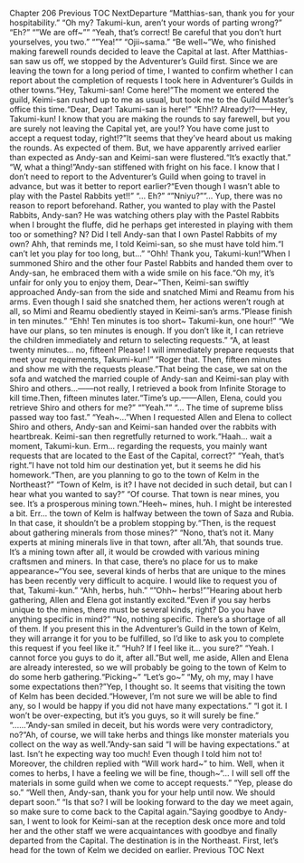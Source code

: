 Chapter 206 Previous TOC NextDeparture “Matthias-san, thank you for your hospitability.” “Oh my? Takumi-kun, aren’t your words of parting wrong?” “Eh?” “”We are off~”” “Yeah, that’s correct! Be careful that you don’t hurt yourselves, you two.” “”Yea!”” “Ojii~sama.” “Be well~”We, who finished making farewell rounds decided to leave the Capital at last. After Matthias-san saw us off, we stopped by the Adventurer’s Guild first. Since we are leaving the town for a long period of time, I wanted to confirm whether I can report about the completion of requests I took here in Adventurer’s Guilds in other towns.“Hey, Takumi-san! Come here!”The moment we entered the guild, Keimi-san rushed up to me as usual, but took me to the Guild Master’s office this time.“Dear, Dear! Takumi-san is here!” “Ehh!? Already!?——Hey, Takumi-kun! I know that you are making the rounds to say farewell, but you are surely not leaving the Capital yet, are you!? You have come just to accept a request today, right!?”It seems that they’ve heard about us making the rounds. As expected of them. But, we have apparently arrived earlier than expected as Andy-san and Keimi-san were flustered.“It’s exactly that.” “W, what a thing!”Andy-san stiffened with fright on his face. I know that I don’t need to report to the Adventurer’s Guild when going to travel in advance, but was it better to report earlier?“Even though I wasn’t able to play with the Pastel Rabbits yet!!” “… Eh?” “”Nniyu?””… Yup, there was no reason to report beforehand. Rather, you wanted to play with the Pastel Rabbits, Andy-san? He was watching others play with the Pastel Rabbits when I brought the fluffe, did he perhaps get interested in playing with them too or something? N? Did I tell Andy-san that I own Pastel Rabbits of my own? Ahh, that reminds me, I told Keimi-san, so she must have told him.“I can’t let you play for too long, but…” “Ohh! Thank you, Takumi-kun!”When I summoned Shiro and the other four Pastel Rabbits and handed them over to Andy-san, he embraced them with a wide smile on his face.“Oh my, it’s unfair for only you to enjoy them, Dear~”Then, Keimi-san swiftly approached Andy-san from the side and snatched Mimi and Reamu from his arms. Even though I said she snatched them, her actions weren’t rough at all, so Mimi and Reamu obediently stayed in Keimi-san’s arms.“Please finish in ten minutes.” “Ehh! Ten minutes is too short~ Takumi-kun, one hour!” “We have our plans, so ten minutes is enough. If you don’t like it, I can retrieve the children immediately and return to selecting requests.” “A, at least twenty minutes… no, fifteen! Please! I will immediately prepare requests that meet your requirements, Takumi-kun!” “Roger that. Then, fifteen minutes and show me with the requests please.”That being the case, we sat on the sofa and watched the married couple of Andy-san and Keimi-san play with Shiro and others…——not really, I retrieved a book from Infinite Storage to kill time.Then, fifteen minutes later.“Time’s up.——Allen, Elena, could you retrieve Shiro and others for me?” “”Yeah.”” “… The time of supreme bliss passed way too fast.” “Yeah~…”When I requested Allen and Elena to collect Shiro and others, Andy-san and Keimi-san handed over the rabbits with heartbreak. Keimi-san then regretfully returned to work.“Haah… wait a moment, Takumi-kun. Erm… regarding the requests, you mainly want requests that are located to the East of the Capital, correct?” “Yeah, that’s right.”I have not told him our destination yet, but it seems he did his homework.“Then, are you planning to go to the town of Kelm in the Northeast?” “Town of Kelm, is it? I have not decided in such detail, but can I hear what you wanted to say?” “Of course. That town is near mines, you see. It’s a prosperous mining town.”Heeh~ mines, huh. I might be interested a bit. Err… the town of Kelm is halfway between the town of Saza and Rubia. In that case, it shouldn’t be a problem stopping by.“Then, is the request about gathering minerals from those mines?” “Nono, that’s not it. Many experts at mining minerals live in that town, after all.”Ah, that sounds true. It’s a mining town after all, it would be crowded with various mining craftsmen and miners. In that case, there’s no place for us to make appearance~“You see, several kinds of herbs that are unique to the mines has been recently very difficult to acquire. I would like to request you of that, Takumi-kun.” “Ahh, herbs, huh.” “”Ohh~ herbs!””Hearing about herb gathering, Allen and Elena got instantly excited.“Even if you say herbs unique to the mines, there must be several kinds, right? Do you have anything specific in mind?” “No, nothing specific. There’s a shortage of all of them. If you present this in the Adventurer’s Guild in the town of Kelm, they will arrange it for you to be fulfilled, so I’d like to ask you to complete this request if you feel like it.” “Huh? If I feel like it… you sure?” “Yeah. I cannot force you guys to do it, after all.”But well, me aside, Allen and Elena are already interested, so we will probably be going to the town of Kelm to do some herb gathering.“Picking~” “Let’s go~” “My, oh my, may I have some expectations then?”Yep, I thought so. It seems that visiting the town of Kelm has been decided.“However, I’m not sure we will be able to find any, so I would be happy if you did not have many expectations.” “I got it. I won’t be over-expecting, but it’s you guys, so it will surely be fine.” “……”Andy-san smiled in deceit, but his words were very contradictory, no?“Ah, of course, we will take herbs and things like monster materials you collect on the way as well.”Andy-san said “I will be having expectations.” at last. Isn’t he expecting way too much! Even though I told him not to! Moreover, the children replied with “Will work hard~” to him. Well, when it comes to herbs, I have a feeling we will be fine, though~“… I will sell off the materials in some guild when we come to accept requests.” “Yep, please do so.” “Well then, Andy-san, thank you for your help until now. We should depart soon.” “Is that so? I will be looking forward to the day we meet again, so make sure to come back to the Capital again.”Saying goodbye to Andy-san, I went to look for Keimi-san at the reception desk once more and told her and the other staff we were acquaintances with goodbye and finally departed from the Capital. The destination is in the Northeast. First, let’s head for the town of Kelm we decided on earlier. Previous TOC Next